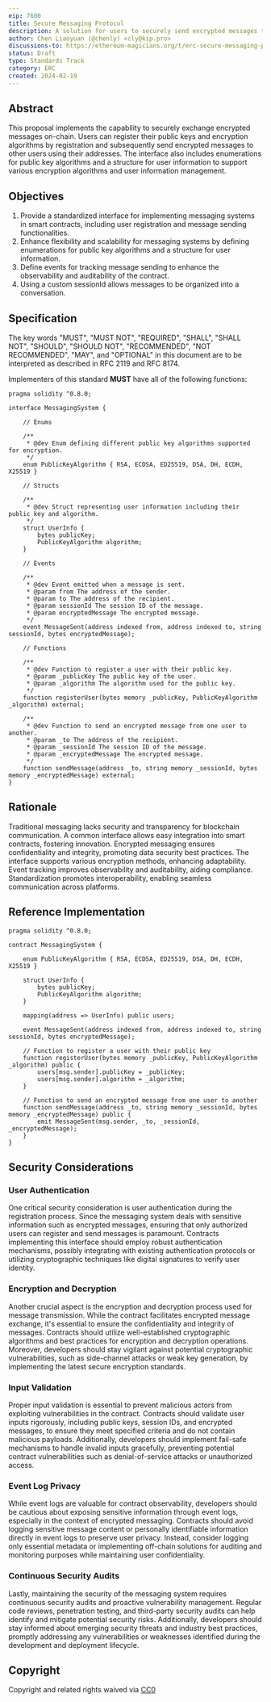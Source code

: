 ```yaml
---
eip: 7600
title: Secure Messaging Protocol
description: A solution for users to securely send encrypted messages to each other.
author: Chen Liaoyuan (@chenly) <cly@kip.pro>
discussions-to: https://ethereum-magicians.org/t/erc-secure-messaging-protocol/18761
status: Draft
type: Standards Track
category: ERC
created: 2024-02-19
---
```


## Abstract

This proposal implements the capability to securely exchange encrypted messages on-chain. Users can register their public keys and encryption algorithms by registration and subsequently send encrypted messages to other users using their addresses. The interface also includes enumerations for public key algorithms and a structure for user information to support various encryption algorithms and user information management.

## Objectives

1. Provide a standardized interface for implementing messaging systems in smart contracts, including user registration and message sending functionalities.
2. Enhance flexibility and scalability for messaging systems by defining enumerations for public key algorithms and a structure for user information.
3. Define events for tracking message sending to enhance the observability and auditability of the contract.
4. Using a custom sessionId allows messages to be organized into a conversation.

## Specification

The key words "MUST", "MUST NOT", "REQUIRED", "SHALL", "SHALL NOT", "SHOULD", "SHOULD NOT", "RECOMMENDED", "NOT RECOMMENDED", "MAY", and "OPTIONAL" in this document are to be interpreted as described in RFC 2119 and RFC 8174.

Implementers of this standard **MUST** have all of the following functions:

``` solidity
pragma solidity ^0.8.0;

interface MessagingSystem {

    // Enums

    /**
     * @dev Enum defining different public key algorithms supported for encryption.
     */
    enum PublicKeyAlgorithm { RSA, ECDSA, ED25519, DSA, DH, ECDH, X25519 }

    // Structs

    /**
     * @dev Struct representing user information including their public key and algorithm.
     */
    struct UserInfo {
        bytes publicKey;
        PublicKeyAlgorithm algorithm;
    }

    // Events

    /**
     * @dev Event emitted when a message is sent.
     * @param from The address of the sender.
     * @param to The address of the recipient.
     * @param sessionId The session ID of the message.
     * @param encryptedMessage The encrypted message.
     */
    event MessageSent(address indexed from, address indexed to, string sessionId, bytes encryptedMessage);

    // Functions

    /**
     * @dev Function to register a user with their public key.
     * @param _publicKey The public key of the user.
     * @param _algorithm The algorithm used for the public key.
     */
    function registerUser(bytes memory _publicKey, PublicKeyAlgorithm _algorithm) external;

    /**
     * @dev Function to send an encrypted message from one user to another.
     * @param _to The address of the recipient.
     * @param _sessionId The session ID of the message.
     * @param _encryptedMessage The encrypted message.
     */
    function sendMessage(address _to, string memory _sessionId, bytes memory _encryptedMessage) external;
}
```

## Rationale

Traditional messaging lacks security and transparency for blockchain communication. A common interface allows easy integration into smart contracts, fostering innovation. Encrypted messaging ensures confidentiality and integrity, promoting data security best practices. The interface supports various encryption methods, enhancing adaptability. Event tracking improves observability and auditability, aiding compliance. Standardization promotes interoperability, enabling seamless communication across platforms.

## Reference Implementation

```solidity
pragma solidity ^0.8.0;

contract MessagingSystem {

    enum PublicKeyAlgorithm { RSA, ECDSA, ED25519, DSA, DH, ECDH, X25519 }

    struct UserInfo {
        bytes publicKey;
        PublicKeyAlgorithm algorithm;
    }

    mapping(address => UserInfo) public users;

    event MessageSent(address indexed from, address indexed to, string sessionId, bytes encryptedMessage);

    // Function to register a user with their public key
    function registerUser(bytes memory _publicKey, PublicKeyAlgorithm _algorithm) public {
        users[msg.sender].publicKey = _publicKey;
        users[msg.sender].algorithm = _algorithm;
    }

    // Function to send an encrypted message from one user to another
    function sendMessage(address _to, string memory _sessionId, bytes memory _encryptedMessage) public {
        emit MessageSent(msg.sender, _to, _sessionId, _encryptedMessage);
    }
}
```

## Security Considerations

### User Authentication

One critical security consideration is user authentication during the registration process. Since the messaging system deals with sensitive information such as encrypted messages, ensuring that only authorized users can register and send messages is paramount. Contracts implementing this interface should employ robust authentication mechanisms, possibly integrating with existing authentication protocols or utilizing cryptographic techniques like digital signatures to verify user identity.

### Encryption and Decryption

Another crucial aspect is the encryption and decryption process used for message transmission. While the contract facilitates encrypted message exchange, it's essential to ensure the confidentiality and integrity of messages. Contracts should utilize well-established cryptographic algorithms and best practices for encryption and decryption operations. Moreover, developers should stay vigilant against potential cryptographic vulnerabilities, such as side-channel attacks or weak key generation, by implementing the latest secure encryption standards.

### Input Validation

Proper input validation is essential to prevent malicious actors from exploiting vulnerabilities in the contract. Contracts should validate user inputs rigorously, including public keys, session IDs, and encrypted messages, to ensure they meet specified criteria and do not contain malicious payloads. Additionally, developers should implement fail-safe mechanisms to handle invalid inputs gracefully, preventing potential contract vulnerabilities such as denial-of-service attacks or unauthorized access.

### Event Log Privacy

While event logs are valuable for contract observability, developers should be cautious about exposing sensitive information through event logs, especially in the context of encrypted messaging. Contracts should avoid logging sensitive message content or personally identifiable information directly in event logs to preserve user privacy. Instead, consider logging only essential metadata or implementing off-chain solutions for auditing and monitoring purposes while maintaining user confidentiality.

### Continuous Security Audits

Lastly, maintaining the security of the messaging system requires continuous security audits and proactive vulnerability management. Regular code reviews, penetration testing, and third-party security audits can help identify and mitigate potential security risks. Additionally, developers should stay informed about emerging security threats and industry best practices, promptly addressing any vulnerabilities or weaknesses identified during the development and deployment lifecycle.


## Copyright

Copyright and related rights waived via [CC0](../LICENSE.md)
